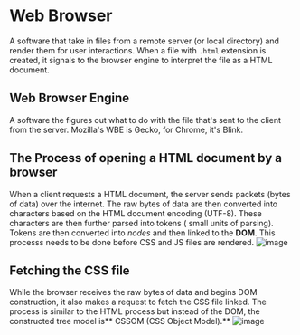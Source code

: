 # Web Browser
A software that take in files from a remote server (or local directory) and render them for user interactions. When a file with ```.html``` extension is created, it signals to the browser engine to interpret the file as a HTML document.

## Web Browser Engine
A software the figures out what to do with the file that's sent to the client from the server. Mozilla's WBE is Gecko, for Chrome, it's Blink.

## The Process of opening a HTML document by a browser
When a client requests a HTML document, the server sends packets (bytes of data) over the internet. The raw bytes of data are then converted into characters based on the HTML document encoding (UTF-8). These characters are then further parsed into tokens ( small units of parsing). Tokens are then converted into _nodes_ and then linked to the **DOM**. This processs needs to be done before CSS and JS files are rendered.
![image](https://user-images.githubusercontent.com/84720339/182420213-7ef7c1ed-3ccb-4faa-ab3c-03b7ae5c3bf0.png)


## Fetching the CSS file
While the browser receives the raw bytes of data and begins DOM construction, it also makes a request to fetch the CSS file linked. The process is similar to the HTML process but instead of the DOM, the constructed tree model is** CSSOM (CSS Object Model).**
![image](https://user-images.githubusercontent.com/84720339/182420837-c8075b78-4f5f-47e5-b83c-f4c93a35381d.png)



